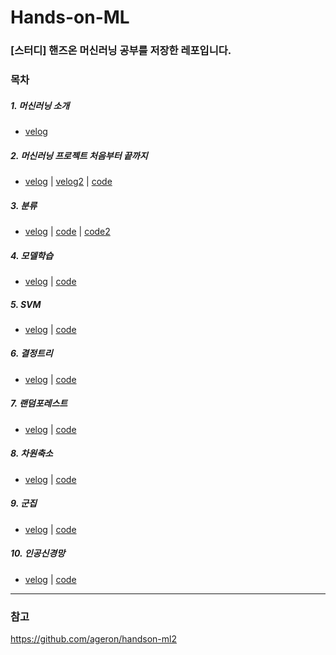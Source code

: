 # Hands-on-ML

### [스터디] 핸즈온 머신러닝 공부를 저장한 레포입니다.

### 목차
##### 1. 머신러닝 소개 
- [velog](https://velog.io/@jeongminii/01.-%EB%A8%B8%EC%8B%A0%EB%9F%AC%EB%8B%9D-%EC%86%8C%EA%B0%9C) 
   
##### 2. 머신러닝 프로젝트 처음부터 끝까지        
- [velog]() | [velog2]() | [code](https://github.com/jeongmin1016/Hands-on-ML/blob/main/code/chap2_ML.ipynb)    

##### 3. 분류  
- [velog]() | [code](https://github.com/jeongmin1016/Hands-on-ML/blob/main/code/chap3_classification.ipynb) | [code2](https://github.com/jeongmin1016/Hands-on-ML/blob/main/code/chap3_prac.ipynb)
##### 4. 모델학습
- [velog]() | [code](https://github.com/jeongmin1016/Hands-on-ML/blob/main/code/chap4_Modeling.ipynb)
##### 5. SVM
- [velog]() | [code](https://github.com/jeongmin1016/Hands-on-ML/blob/main/code/chap5_SVM.ipynb)
##### 6. 결정트리
- [velog]() | [code](https://github.com/jeongmin1016/Hands-on-ML/blob/main/code/chap6_Decision_Tree.ipynb)
##### 7. 랜덤포레스트
- [velog]() | [code](https://github.com/jeongmin1016/Hands-on-ML/blob/main/code/_chap7_Random_Forest.ipynb)
##### 8. 차원축소
- [velog]() | [code](https://github.com/jeongmin1016/Hands-on-ML/blob/main/code/chap8_Dimension_Reduction.ipynb)
##### 9. 군집
- [velog]() | [code]()
##### 10. 인공신경망
- [velog]() | [code]()


-----------------------
### 참고
https://github.com/ageron/handson-ml2
